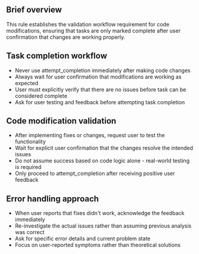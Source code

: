 ## Brief overview

This rule establishes the validation workflow requirement for code modifications, ensuring that tasks are only marked complete after user confirmation that changes are working properly.

## Task completion workflow

- Never use attempt_completion immediately after making code changes
- Always wait for user confirmation that modifications are working as expected
- User must explicitly verify that there are no issues before task can be considered complete
- Ask for user testing and feedback before attempting task completion

## Code modification validation

- After implementing fixes or changes, request user to test the functionality
- Wait for explicit user confirmation that the changes resolve the intended issues
- Do not assume success based on code logic alone - real-world testing is required
- Only proceed to attempt_completion after receiving positive user feedback

## Error handling approach

- When user reports that fixes didn't work, acknowledge the feedback immediately
- Re-investigate the actual issues rather than assuming previous analysis was correct
- Ask for specific error details and current problem state
- Focus on user-reported symptoms rather than theoretical solutions
